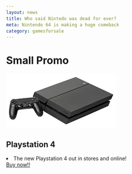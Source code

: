```yaml
---
layout: news
title: Who said Nintedo was dead for ever?
meta: Nintendo 64 is making a huge comeback
category: gamesforsale
---
```



<div class="promo-small unit unit-s-1 unit-m-1-2 unit-l-1-3">
<h1>Small Promo</h1>
<img class="pimage" src="../images/PS4-Console-wDS4.jpg" alt="">
<h2>Playstation 4</h2>
<li class="list-group-item">The new Playstation 4 out in stores and online!</li>
<a class="btn giga" href="#">Buy now!!</a>
</div>